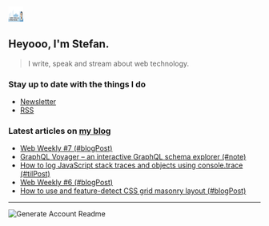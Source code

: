 <img alt width="30" height="30" src="https://raw.githubusercontent.com/stefanjudis/stefanjudis/main/screenshot.png">

## Heyooo, I'm Stefan.

> I write, speak and stream about web technology.

### Stay up to date with the things I do

- [Newsletter](https://www.stefanjudis.com/newsletter/)
- [RSS](https://www.stefanjudis.com/feeds/)

### Latest articles on [my blog](https://www.stefanjudis.com)

<!-- BLOG-POST-LIST:START -->
- [Web Weekly #7 (#blogPost)](https://www.stefanjudis.com/blog/web-weekly-7/)
- [GraphQL Voyager – an interactive GraphQL schema explorer (#note)](https://www.stefanjudis.com/notes/graphql-voyager-an-interactive-graphql-schema-explorer/)
- [How to log JavaScript stack traces and objects using console.trace (#tilPost)](https://www.stefanjudis.com/today-i-learned/how-to-log-javascript-stack-traces-using-console-trace/)
- [Web Weekly #6 (#blogPost)](https://www.stefanjudis.com/blog/web-weekly-6/)
- [How to use and feature-detect CSS grid masonry layout (#blogPost)](https://www.stefanjudis.com/blog/how-to-use-and-feature-detect-css-grid-masonry-layout/)
<!-- BLOG-POST-LIST:END -->

---

![Generate Account Readme](https://github.com/stefanjudis/stefanjudis/workflows/Generate%20Account%20Readme/badge.svg)
